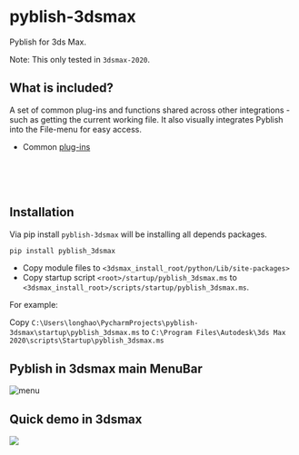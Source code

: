 pyblish-3dsmax
==============
Pyblish for 3ds Max.

Note: This only tested in `3dsmax-2020`.

What is included?
----------------
A set of common plug-ins and functions shared across other integrations - such as getting the current working file. It also visually integrates Pyblish into the File-menu for easy access.
- Common [plug-ins](https://github.com/pyblish/pyblish-3dsmax/tree/master/pyblish_3dsmax/plugins)

<br>
<br>
<br>

Installation
------------
Via pip install `pyblish-3dsmax` will be installing all depends packages.

```cmd
pip install pyblish_3dsmax
```

- Copy module files to `<3dsmax_install_root/python/Lib/site-packages>`
- Copy startup script `<root>/startup/pyblish_3dsmax.ms` to `<3dsmax_install_root>/scripts/startup/pyblish_3dsmax.ms`.
 
For example:

Copy `C:\Users\longhao\PycharmProjects\pyblish-3dsmax\startup\pyblish_3dsmax.ms` to `C:\Program Files\Autodesk\3ds Max 2020\scripts\Startup\pyblish_3dsmax.ms`

Pyblish in 3dsmax main MenuBar
------------------------------
<img src="https://i.imgur.com/sQvwGFF.png" alt="menu"></a>


Quick demo in 3dsmax
--------------------
<img src="https://i.imgur.com/76SH1xb.gif">
